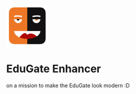 ![EduGate Enahncer logo](./images/icon-128.png)

# EduGate Enhancer

on a mission to make the EduGate look modern :D
